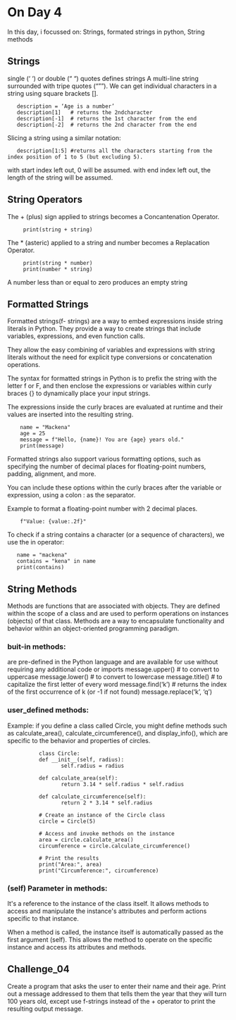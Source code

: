 # On Day 4
In this day, i focussed on: Strings, formated strings in python, String methods

## Strings 
single (‘ ‘) or double (“ “) quotes defines strings 
A multi-line string surrounded with tripe quotes (“””). 
We can get individual characters in a string using square brackets []. 

       description = ‘Age is a number’
       description[1]   # returns the 2ndcharacter
       description[-1]  # returns the 1st character from the end 
       description[-2]  # returns the 2nd character from the end

Slicing a string using a similar notation: 

       description[1:5] #returns all the characters starting from the index position of 1 to 5 (but excluding 5).

with start index left out, 0 will be assumed. 
with end index left out, the length of the string will be assumed. 

## String Operators
The + (plus) sign applied to strings becomes a Concantenation Operator. 

         print(string + string)

The * (asteric) applied to a string and number  becomes a Replacation Operator.

         print(string * number)
         print(number * string)

A number less than or equal to zero produces an empty string

## Formatted Strings
Formatted strings(f- strings) are a way to embed expressions inside string literals in Python. They provide a way to create strings that include variables, expressions, and even function calls. 

They allow the easy combining of variables and expressions with string literals without the need for explicit type conversions or concatenation operations. 

The syntax for formatted strings in Python is to prefix the string with the letter f or F, and then enclose the expressions or variables within curly braces {} to dynamically place your input strings.

The expressions inside the curly braces are evaluated at runtime and their values are inserted into the resulting string.

        name = "Mackena"
        age = 25
        message = f"Hello, {name}! You are {age} years old."
        print(message)


Formatted strings also support various formatting options, such as specifying the number of decimal places for floating-point numbers, padding, alignment, and more. 

You can include these options within the curly braces after the variable or expression, using a colon : as the separator.

Example to format a floating-point number with 2 decimal places.

        f"Value: {value:.2f}" 

To check if a string contains a character (or a sequence of characters), we use the in 
operator: 

       name = "mackena"
       contains = "kena" in name
       print(contains)

## String Methods
Methods are functions that are associated with objects. They are defined within the scope of a class and are used to perform operations on instances (objects) of that class. Methods are a way to encapsulate functionality and behavior within an object-oriented programming paradigm.

### buit-in methods:
are pre-defined in the Python language and are available for use without requiring any additional code or imports
        message.upper() # to convert to uppercase
        message.lower() # to convert to lowercase
        message.title() # to capitalize the first letter of every word
        message.find(‘k’) # returns the index of the first occurrence of k (or -1 if not found) 
        message.replace(‘k’, ‘q’) 

### user_defined methods:
Example: if you define a class called Circle, you might define methods such as calculate_area(), calculate_circumference(), and display_info(), which are specific to the behavior and properties of circles.

              class Circle:
              def __init__(self, radius):
                     self.radius = radius
              
              def calculate_area(self):
                     return 3.14 * self.radius * self.radius
              
              def calculate_circumference(self):
                     return 2 * 3.14 * self.radius

              # Create an instance of the Circle class
              circle = Circle(5)

              # Access and invoke methods on the instance
              area = circle.calculate_area()
              circumference = circle.calculate_circumference()

              # Print the results
              print("Area:", area)
              print("Circumference:", circumference)

### (self) Parameter in methods: 
It's a reference to the instance of the class itself. It allows methods to access and manipulate the instance's attributes and perform actions specific to that instance.

When a method is called, the instance itself is automatically passed as the first argument (self). This allows the method to operate on the specific instance and access its attributes and methods.

## Challenge_04
Create a program that asks the user to enter their name and their age. Print out a message addressed to them that tells them the year that they will turn 100 years old, except use f-strings instead of the + operator to print the resulting output message.
